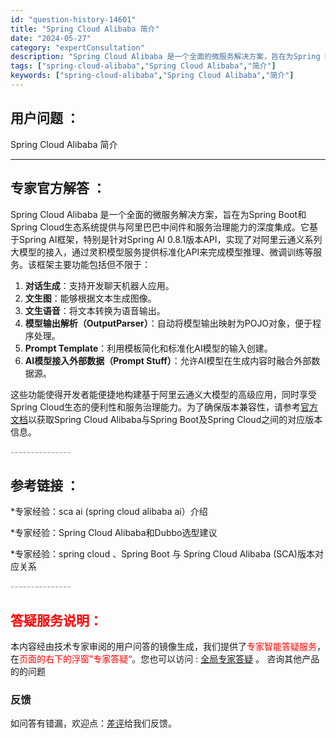 ```yaml
---
id: "question-history-14601"
title: "Spring Cloud Alibaba 简介"
date: "2024-05-27"
category: "expertConsultation"
description: "Spring Cloud Alibaba 是一个全面的微服务解决方案，旨在为Spring Boot和Spring Cloud生态系统提供与阿里巴巴中间件和服务治理能力的深度集成。它基于Spring AI框架，特别是针对Spring AI 0.8.1版本API，实现了对阿里云通义系列大模型的接入，通过"
tags: ["spring-cloud-alibaba","Spring Cloud Alibaba","简介"]
keywords: ["spring-cloud-alibaba","Spring Cloud Alibaba","简介"]
---
```


## 用户问题 ： 
 Spring Cloud Alibaba 简介  

---------------
## 专家官方解答 ：

Spring Cloud Alibaba 是一个全面的微服务解决方案，旨在为Spring Boot和Spring Cloud生态系统提供与阿里巴巴中间件和服务治理能力的深度集成。它基于Spring AI框架，特别是针对Spring AI 0.8.1版本API，实现了对阿里云通义系列大模型的接入，通过灵积模型服务提供标准化API来完成模型推理、微调训练等服务。该框架主要功能包括但不限于：

1. **对话生成**：支持开发聊天机器人应用。
2. **文生图**：能够根据文本生成图像。
3. **文生语音**：将文本转换为语音输出。
4. **模型输出解析（OutputParser）**：自动将模型输出映射为POJO对象，便于程序处理。
5. **Prompt Template**：利用模板简化和标准化AI模型的输入创建。
6. **AI模型接入外部数据（Prompt Stuff）**：允许AI模型在生成内容时融合外部数据源。

这些功能使得开发者能便捷地构建基于阿里云通义大模型的高级应用，同时享受Spring Cloud生态的便利性和服务治理能力。为了确保版本兼容性，请参考[官方文档](https://sca.aliyun.com/docs/2023/overview/version-explain/)以获取Spring Cloud Alibaba与Spring Boot及Spring Cloud之间的对应版本信息。


<font color="#949494">---------------</font> 


## 参考链接 ：

*专家经验：sca ai (spring cloud alibaba ai）介绍 
 
 *专家经验：Spring Cloud Alibaba和Dubbo选型建议 
 
 *专家经验：spring cloud 、Spring Boot 与 Spring Cloud Alibaba (SCA)版本对应关系 


 <font color="#949494">---------------</font> 
 


## <font color="#FF0000">答疑服务说明：</font> 

本内容经由技术专家审阅的用户问答的镜像生成，我们提供了<font color="#FF0000">专家智能答疑服务</font>，在<font color="#FF0000">页面的右下的浮窗”专家答疑“</font>。您也可以访问 : [全局专家答疑](https://answer.opensource.alibaba.com/docs/intro) 。 咨询其他产品的的问题

### 反馈
如问答有错漏，欢迎点：[差评](https://ai.nacos.io/user/feedbackByEnhancerGradePOJOID?enhancerGradePOJOId=14608)给我们反馈。
